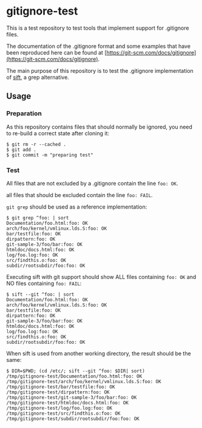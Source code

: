 # gitignore-test

This is a test repository to test tools that implement support for .gitignore files.

The documentation of the .gitignore format and some examples that
have been reproduced here can be found at [https://git-scm.com/docs/gitignore](https://git-scm.com/docs/gitignore).

The main purpose of this repository is to test the .gitignore implementation of [sift](https://github.com/svent/sift),
a grep alternative.


## Usage

### Preparation
As this repository contains files that should normally be ignored, you need to
re-build a correct state after cloning it:
```
$ git rm -r --cached .
$ git add .
$ git commit -m "preparing test"
```


### Test

All files that are not excluded by a .gitignore contain the line ```foo: OK```.

all files that should be excluded contain the line ```foo: FAIL```.

```git grep``` should be used as a reference implementation:
```
$ git grep ^foo: | sort
Documentation/foo.html:foo: OK
arch/foo/kernel/vmlinux.lds.S:foo: OK
bar/testfile:foo: OK
dirpattern:foo: OK
git-sample-3/foo/bar:foo: OK
htmldoc/docs.html:foo: OK
log/foo.log:foo: OK
src/findthis.o:foo: OK
subdir/rootsubdir/foo:foo: OK
```

Executing sift with git support should show ALL files containing ```foo: OK``` and
NO files containing ```foo: FAIL```:

```
$ sift --git ^foo: | sort
Documentation/foo.html:foo: OK
arch/foo/kernel/vmlinux.lds.S:foo: OK
bar/testfile:foo: OK
dirpattern:foo: OK
git-sample-3/foo/bar:foo: OK
htmldoc/docs.html:foo: OK
log/foo.log:foo: OK
src/findthis.o:foo: OK
subdir/rootsubdir/foo:foo: OK
```

When sift is used from another working directory, the result should be the same:
```
$ DIR=$PWD; (cd /etc/; sift --git ^foo: $DIR| sort)
/tmp/gitignore-test/Documentation/foo.html:foo: OK
/tmp/gitignore-test/arch/foo/kernel/vmlinux.lds.S:foo: OK
/tmp/gitignore-test/bar/testfile:foo: OK
/tmp/gitignore-test/dirpattern:foo: OK
/tmp/gitignore-test/git-sample-3/foo/bar:foo: OK
/tmp/gitignore-test/htmldoc/docs.html:foo: OK
/tmp/gitignore-test/log/foo.log:foo: OK
/tmp/gitignore-test/src/findthis.o:foo: OK
/tmp/gitignore-test/subdir/rootsubdir/foo:foo: OK
```

